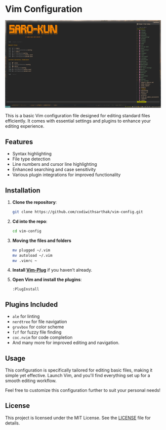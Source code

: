 # Vim Configuration

![Showcase](showcase.png)

This is a basic Vim configuration file designed for editing standard files efficiently. It comes with essential settings and plugins to enhance your editing experience. 

## Features

- Syntax highlighting
- File type detection
- Line numbers and cursor line highlighting
- Enhanced searching and case sensitivity
- Various plugin integrations for improved functionality

## Installation

1. **Clone the repository**:
   ```bash
   git clone https://github.com/codiwithsarthak/vim-config.git
   ```

2. **Cd into the repo**:
   ```bash
   cd vim-config
   ```

3. **Moving the files and folders** 
   ```bash
   mv plugged ~/.vim
   mv autoload ~/.vim
   mv .vimrc ~
   ```

4. **Install [Vim-Plug](https://github.com/junegunn/vim-plug)** if you haven’t already.

5. **Open Vim and install the plugins**:
   ```vim
   :PlugInstall
   ```

## Plugins Included

- `ale` for linting
- `nerdtree` for file navigation
- `gruvbox` for color scheme
- `fzf` for fuzzy file finding
- `coc.nvim` for code completion
- And many more for improved editing and navigation.

## Usage

This configuration is specifically tailored for editing basic files, making it simple yet effective. Launch Vim, and you'll find everything set up for a smooth editing workflow.

Feel free to customize this configuration further to suit your personal needs!

## License

This project is licensed under the MIT License. See the [LICENSE](LICENSE) file for details.
